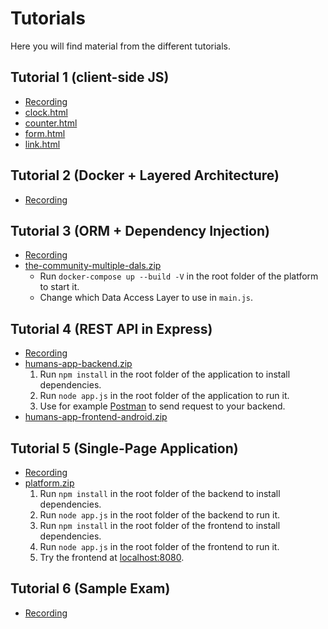 <SetTitle title="Web Development - Advanced Concepts" />

# Tutorials
Here you will find material from the different tutorials.

## Tutorial 1 (client-side JS)
* [Recording](https://ju.instructure.com/courses/3372/pages/tutorial-recordings)
* <a href="./static-files/tutorial-01/clock.html">clock.html</a>
* <a href="./static-files/tutorial-01/counter.html">counter.html</a>
* <a href="./static-files/tutorial-01/form.html">form.html</a>
* <a href="./static-files/tutorial-01/link.html">link.html</a>

## Tutorial 2 (Docker + Layered Architecture)
* [Recording](https://ju.instructure.com/courses/3372/pages/tutorial-recordings)

## Tutorial 3 (ORM + Dependency Injection)
* [Recording](https://ju.instructure.com/courses/3372/pages/tutorial-recordings)
* [the-community-multiple-dals.zip](./static-files/tutorial-03/the-community-multiple-dals.zip)
  * Run `docker-compose up --build -V` in the root folder of the platform to start it.
  * Change which Data Access Layer to use in `main.js`.

## Tutorial 4 (REST API in Express)
* [Recording](https://ju.instructure.com/courses/3372/pages/tutorial-recordings)
* [humans-app-backend.zip](./static-files/tutorial-04/humans-app-backend.zip)
  1. Run `npm install` in the root folder of the application to install dependencies.
  2. Run `node app.js` in the root folder of the application to run it.
  3. Use for example [Postman](https://www.postman.com/downloads/) to send request to your backend.
* [humans-app-frontend-android.zip](./static-files/tutorial-04/humans-app-frontend-android.zip)

## Tutorial 5 (Single-Page Application)
* [Recording](https://ju.instructure.com/courses/3372/pages/tutorial-recordings)
* [platform.zip](./static-files/tutorial-05/platform.zip)
  1. Run `npm install` in the root folder of the backend to install dependencies.
  2. Run `node app.js` in the root folder of the backend to run it.
  3. Run `npm install` in the root folder of the frontend to install dependencies.
  4. Run `node app.js` in the root folder of the frontend to run it.
  3. Try the frontend at [localhost:8080](http://localhost:8080/).

## Tutorial 6 (Sample Exam)
* [Recording](https://ju.instructure.com/courses/3372/pages/tutorial-recordings)